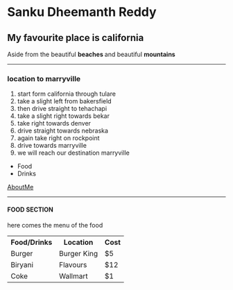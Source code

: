 <h1>Sanku Dheemanth Reddy</h1>
<h2>My favourite place is california</h2>
<p>Aside from the beautiful <b> beaches </b> and beautiful <b> mountains </b></p>
<hr>  </hr>
<h3>location to marryville</h3>
<ol>
<li>start form california through tulare</li>
<li>take a slight left from bakersfield</li>
<li>then drive straight to tehachapi</li>
<li>take a slight right towards bekar</li>
<li>take right towards denver</li>
<li>drive straight towards nebraska</li>
<li>again take right on rockpoint</li>
<li>drive towards marryville</li>
<li>we will reach our destination marryville</li>
</ol>
<ul>
<li>Food</li>
<li>Drinks</li>
</ul>
<a href=https://github.com/dheemanthreddy/assignment2-Sanku/blob/main/README.md>AboutMe</a>
<hr></hr>
<h4>FOOD SECTION</h4>
<p>here comes the menu of the food</p>
<table>
  <tr>
    <th>Food/Drinks</th>
    <th>Location</th>
    <th>Cost</th>
  </tr>
  <tr>
    <td>Burger</td>
    <td>Burger King</td>
    <td>$5</td>
  </tr>
  <tr>
    <td>Biryani</td>
    <td>Flavours</td>
    <td>$12</td>
  </tr>
  <tr>
    <td>Coke</td>
    <td>Wallmart</td>
    <td>$1</td>
  </tr>
</table>